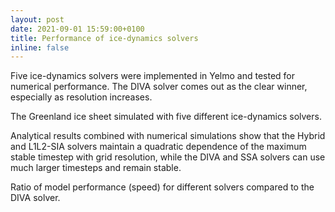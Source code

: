 ```yaml
---
layout: post
date: 2021-09-01 15:59:00+0100
title: Performance of ice-dynamics solvers
inline: false
---
```


Five ice-dynamics solvers were implemented in Yelmo and tested for numerical performance. The DIVA solver comes out as the clear winner, especially as resolution increases.

<img class="img-fluid rounded z-depth-1" src="{{ '/assets/img/2021-09-01-solvers/2021-04-23_solvers_topovel_GRL-8KM.png' | relative_url }}" alt="" title="GrIS simulated with different solvers"/>
<div class="caption">
    The Greenland ice sheet simulated with five different ice-dynamics solvers.
</div>

Analytical results combined with numerical simulations show that the Hybrid and L1L2-SIA solvers maintain a quadratic dependence of the maximum stable timestep with grid resolution, while the DIVA and SSA solvers can use much larger timesteps and remain stable. 

<img class="img-fluid rounded z-depth-1" src="{{ '/assets/img/2021-09-01-solvers/2021-05-28_solvers_speed-ratio.png' | relative_url }}" alt="" title="Speed ratio of different solvers against the DIVA solver"/>
<div class="caption">
    Ratio of model performance (speed) for different solvers compared to the DIVA solver.
</div>